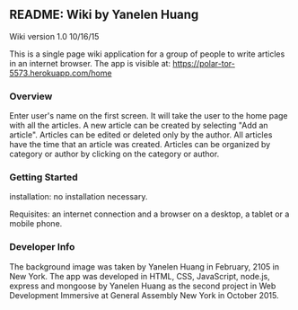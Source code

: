 ## README: Wiki by Yanelen Huang

Wiki version 1.0 10/16/15

This is a single page wiki application for a group of people to write articles in an internet browser.
The app is visible at: https://polar-tor-5573.herokuapp.com/home


### Overview

Enter user's name on the first screen. It will take the user to the home page with all the articles. A new article can be created by selecting "Add an article". Articles can be edited or deleted only by the author. All articles have the time that an article was created. Articles can be organized by category or author by clicking on the category or author.


### Getting Started

installation: no installation necessary.

Requisites: an internet connection and a browser on a desktop, a tablet or a mobile phone.


### Developer Info

The background image was taken by Yanelen Huang in February, 2105 in New York. The app was developed in HTML, CSS, JavaScript, node.js, express and mongoose by Yanelen Huang as the second project in Web Development Immersive at General Assembly New York in October 2015.
